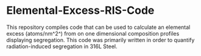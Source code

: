 # Elemental-Excess-RIS-Code
This repository compiles code that can be used to calculate an elemental excess (atoms/nm^2^) from on one dimensional composition profiles displaying segregation. This code was primarily written in order to quantify radiation-induced segregation in 316L Steel. 
